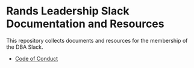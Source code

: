 # Rands Leadership Slack Documentation and Resources

This repository collects documents and resources for the membership of the DBA Slack.

* [Code of Conduct](https://github.com/DBASlack/documents-and-resources/blob/master/code-of-conduct.md)
